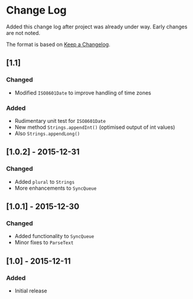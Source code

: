 # Change Log
Added this change log after project was already under way.  Early changes are not noted.

The format is based on [Keep a Changelog](http://keepachangelog.com/).

## [1.1]
### Changed
- Modified `ISO8601Date` to improve handling of time zones

### Added
- Rudimentary unit test for `ISO8601Date`
- New method `Strings.appendInt()` (optimised output of int values)
- Also `Strings.appendLong()`

## [1.0.2] - 2015-12-31
### Changed
- Added `plural` to `Strings`
- More enhancements to `SyncQueue`

## [1.0.1] - 2015-12-30
### Changed
- Added functionality to `SyncQueue`
- Minor fixes to `ParseText`

## [1.0] - 2015-12-11
### Added
- Initial release
